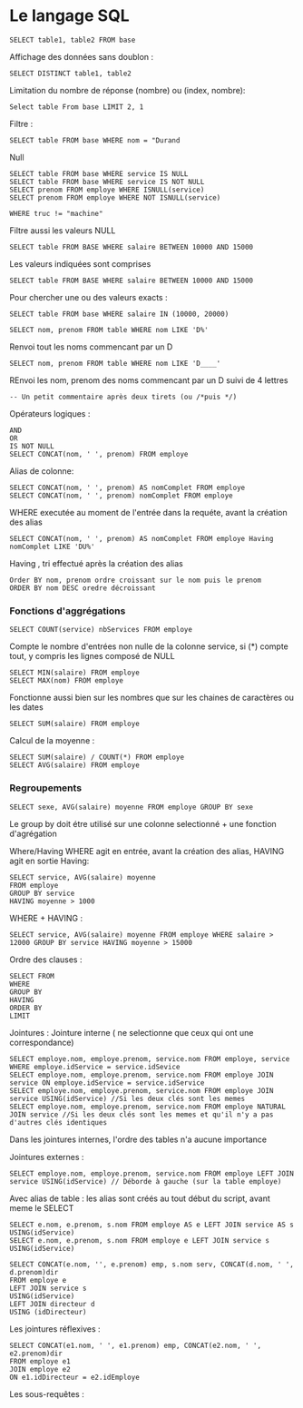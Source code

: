 # Le langage SQL

    SELECT table1, table2 FROM base


Affichage des données sans doublon :

    SELECT DISTINCT table1, table2
    

Limitation du nombre de réponse (nombre) ou (index, nombre):

    Select table From base LIMIT 2, 1
    
Filtre :

    SELECT table FROM base WHERE nom = "Durand
    
Null

    SELECT table FROM base WHERE service IS NULL
    SELECT table FROM base WHERE service IS NOT NULL
    SELECT prenom FROM employe WHERE ISNULL(service)
    SELECT prenom FROM employe WHERE NOT ISNULL(service)
    
    WHERE truc != "machine"
Filtre aussi les valeurs NULL

    SELECT table FROM BASE WHERE salaire BETWEEN 10000 AND 15000
Les valeurs indiquées sont comprises

    SELECT table FROM BASE WHERE salaire BETWEEN 10000 AND 15000
    
Pour chercher une ou des valeurs exacts :

    SELECT table FROM base WHERE salaire IN (10000, 20000)
    
    SELECT nom, prenom FROM table WHERE nom LIKE 'D%'
Renvoi tout les noms commencant par un D

    SELECT nom, prenom FROM table WHERE nom LIKE 'D____'
REnvoi les nom, prenom des noms commencant par un D suivi de 4 lettres

    -- Un petit commentaire après deux tirets (ou /*puis */)
    
Opérateurs logiques :

    AND
    OR
    IS NOT NULL
    SELECT CONCAT(nom, ' ', prenom) FROM employe

Alias de colonne:

    SELECT CONCAT(nom, ' ', prenom) AS nomComplet FROM employe
    SELECT CONCAT(nom, ' ', prenom) nomComplet FROM employe

WHERE executée au moment de l'entrée dans la requéte, avant la création des alias

    SELECT CONCAT(nom, ' ', prenom) AS nomComplet FROM employe Having nomComplet LIKE 'DU%'
    
Having , tri effectué après la création des alias

    Order BY nom, prenom ordre croissant sur le nom puis le prenom
    ORDER BY nom DESC oredre décroissant

### Fonctions d'aggrégations

    SELECT COUNT(service) nbServices FROM employe
Compte le nombre d'entrées non nulle de la colonne service, si (*) compte tout, y compris les lignes composé de NULL 

    SELECT MIN(salaire) FROM employe
    SELECT MAX(nom) FROM employe
Fonctionne aussi bien sur les nombres que sur les chaines de caractères ou les dates

    SELECT SUM(salaire) FROM employe

Calcul de la moyenne :

    SELECT SUM(salaire) / COUNT(*) FROM employe
    SELECT AVG(salaire) FROM employe
    
### Regroupements

    SELECT sexe, AVG(salaire) moyenne FROM employe GROUP BY sexe
Le group by doit étre utilisé sur une colonne selectionné + une fonction d'agrégation

Where/Having
WHERE agit en entrée, avant la création des alias, HAVING agit en sortie
Having:

    SELECT service, AVG(salaire) moyenne
    FROM employe
    GROUP BY service
    HAVING moyenne > 1000

WHERE + HAVING :

    SELECT service, AVG(salaire) moyenne FROM employe WHERE salaire > 12000 GROUP BY service HAVING moyenne > 15000

Ordre des clauses :

    SELECT FROM
    WHERE
    GROUP BY
    HAVING
    ORDER BY
    LIMIT

Jointures :
Jointure interne ( ne selectionne que ceux qui ont une correspondance)

    SELECT employe.nom, employe.prenom, service.nom FROM employe, service WHERE employe.idService = service.idSevice
    SELECT employe.nom, employe.prenom, service.nom FROM employe JOIN service ON employe.idService = service.idService
    SELECT employe.nom, employe.prenom, service.nom FROM employe JOIN service USING(idService) //Si les deux clés sont les memes
    SELECT employe.nom, employe.prenom, service.nom FROM employe NATURAL JOIN service //Si les deux clés sont les memes et qu'il n'y a pas d'autres clés identiques
Dans les jointures internes, l'ordre des tables n'a aucune importance
    
Jointures externes :

    SELECT employe.nom, employe.prenom, service.nom FROM employe LEFT JOIN service USING(idService) // Déborde à gauche (sur la table employe)

Avec alias de table : les alias sont créés au tout début du script, avant meme le SELECT

    SELECT e.nom, e.prenom, s.nom FROM employe AS e LEFT JOIN service AS s USING(idService)
    SELECT e.nom, e.prenom, s.nom FROM employe e LEFT JOIN service s USING(idService)
    
    SELECT CONCAT(e.nom, '', e.prenom) emp, s.nom serv, CONCAT(d.nom, ' ', d.prenom)dir
    FROM employe e
    LEFT JOIN service s
    USING(idService)
    LEFT JOIN directeur d
    USING (idDirecteur)

Les jointures réflexives :

    SELECT CONCAT(e1.nom, ' ', e1.prenom) emp, CONCAT(e2.nom, ' ', e2.prenom)dir
    FROM employe e1
    JOIN employe e2
    ON e1.idDirecteur = e2.idEmploye
    
Les sous-requêtes :
